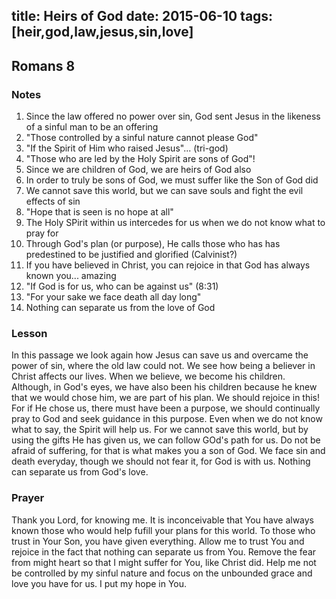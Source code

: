 title: Heirs of God
date: 2015-06-10
tags: [heir,god,law,jesus,sin,love]
---

## Romans 8

### Notes

1. Since the law offered no power over sin, God sent Jesus in the likeness of a sinful man to be an offering
2. "Those controlled by a sinful nature cannot please God"
3. "If the Spirit of Him who raised Jesus"... (tri-god)
4. "Those who are led by the Holy Spirit are sons of God"!
5. Since we are children of God, we are heirs of God also
6. In order to truly be sons of God, we must suffer like the Son of God did
7. We cannot save this world, but we can save souls and fight the evil effects of sin
8. "Hope that is seen is no hope at all"
9. The Holy SPirit within us intercedes for us when we do not know what to pray for 
10. Through God's plan (or purpose), He calls those who has has predestined to be justified and glorified (Calvinist?)
11. If you have believed in Christ, you can rejoice in that God has always known you... amazing
12. "If God is for us, who can be against us" (8:31)
13. "For your sake we face death all day long"
14. Nothing can separate us from the love of God

### Lesson

In this passage we look again how Jesus can save us and overcame the power of sin, where the old law could not. We see how being a believer in Christ affects our lives. When we believe, we become his children. Although, in God's eyes, we have also been his children because he knew that we would chose him, we are part of his plan. We should rejoice in this! For if He chose us, there must have been a purpose, we should continually pray to God and seek guidance in this purpose. Even when we do not know what to say, the Spirit will help us. For we cannot save this world, but by using the gifts He has given us, we can follow GOd's path for us. Do not be afraid of suffering, for that is what makes you a son of God. We face sin and death everyday, though we should not fear it, for God is with us. Nothing can separate us from God's love.

### Prayer

Thank you Lord, for knowing me. It is inconceivable that You have always known those who would help fufill your plans for this world. To those who trust in Your Son, you have given everything. Allow me to trust You and rejoice in the fact that nothing can separate us from You. Remove the fear from might heart so that I might suffer for You, like Christ did. Help me not be controlled by my sinful nature and focus on the unbounded grace and love you have for us. I put my hope in You.